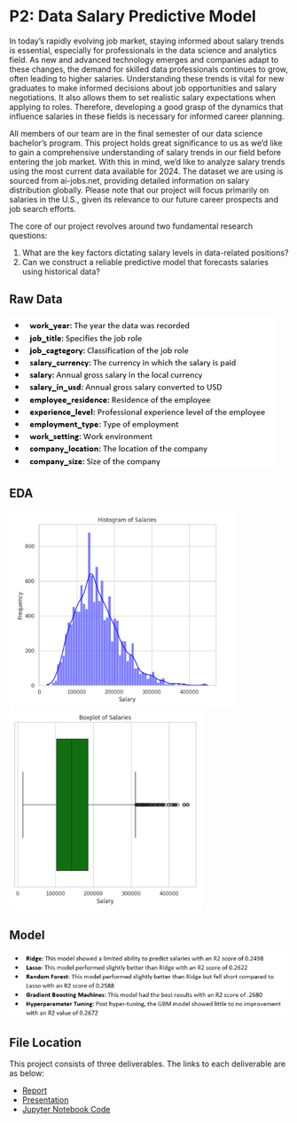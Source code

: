# P2: Data Salary Predictive Model

In today’s rapidly evolving job market, staying informed about salary trends is essential, especially for professionals in the data science and analytics field. As new and advanced technology emerges and companies adapt to these changes, the demand for skilled data professionals continues to grow, often leading to higher salaries. Understanding these trends is vital for new graduates to make informed decisions about job opportunities and salary negotiations. It also allows them to set realistic salary expectations when applying to roles. Therefore, developing a good grasp of the dynamics that influence salaries in these fields is necessary for informed career planning.

All members of our team are in the final semester of our data science bachelor’s program. This project holds great significance to us as we’d like to gain a comprehensive understanding of salary trends in our field before entering the job market. With this in mind, we’d like to analyze salary trends using the most current data available for 2024. The dataset we are using is sourced from ai-jobs.net, providing detailed information on salary distribution globally. Please note that our project will focus primarily on salaries in the U.S., given its relevance to our future career prospects and job search efforts.

The core of our project revolves around two fundamental research questions:
1. What are the key factors dictating salary levels in data-related positions?
2. Can we construct a reliable predictive model that forecasts salaries using historical data?

## Raw Data
![Raw Data](/Assets/P2_Raw_Data.png)

## EDA
![EDA 1](/Assets/P2_EDA_1.png)
![EDA 2](/Assets/P2_EDA_2.png)

## Model
![Model](/Assets/P2_Model.png)

## File Location
This project consists of three deliverables. The links to each deliverable are as below:
- [Report](https://github.com/josephhchoi/data-portfolio/blob/main/Data%20Science%20Projects/P2%20-%20Data%20Salary%20Predictive%20Model/01.%20Report%20-%20P2.pdf)
- [Presentation](https://github.com/josephhchoi/data-portfolio/blob/main/Data%20Science%20Projects/P2%20-%20Data%20Salary%20Predictive%20Model/03.%20Presentation%20-%20P2.pdf)
- [Jupyter Notebook Code](https://github.com/josephhchoi/data-portfolio/blob/main/Data%20Science%20Projects/P2%20-%20Data%20Salary%20Predictive%20Model/04.%20Jupyter%20Notebook%20Code%20-%20P2.ipynb)
